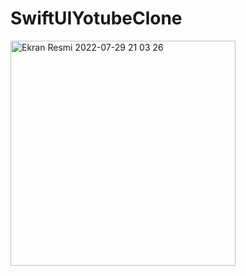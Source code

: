 # SwiftUIYotubeClone

<img width="360" alt="Ekran Resmi 2022-07-29 21 03 26" src="https://user-images.githubusercontent.com/96977581/181818886-61ac1023-2ffd-4c0d-9ee0-8bbc359ddcbe.png">

